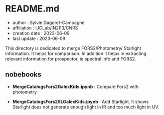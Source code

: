 # README.md

- author : Sylvie Dagoret-Campagne
- affiliation : IJCLab/IN2P3/CNRS
- creation date : 2023-06-09
- last update : 2023-06-09


This directory is dedicated to merge FORS2/Photometry/ Starlight information.
It helps for comparison.
In addition it helps in extracting relevant information for prospector, ie spectral info and FORS2.


## nobebooks


- **MergeCatalogsFors2GalexKids.ipynb** : Compare Fors2 with photometry   

- **MergeCatalogsFors2SLGalexKids.ipynb** : Add Starlight. It shows Starlight does not generate enough light in IR and too much light in UV.



